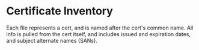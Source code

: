 # Certificate Inventory

Each file represents a cert, and is named after the cert's common name.
All info is pulled from the cert itself, and includes issued and expiration dates, and subject alternate names (SANs).
